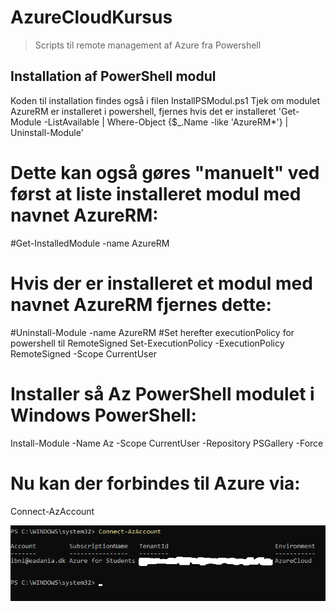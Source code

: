 # AzureCloudKursus
>Scripts til remote management af Azure fra Powershell
## Installation af PowerShell modul
Koden til installation findes også i filen InstallPSModul.ps1
Tjek om modulet AzureRM er installeret i powershell, fjernes hvis det er installeret
'Get-Module -ListAvailable | Where-Object {$_.Name -like 'AzureRM*'} | Uninstall-Module' 
# Dette kan også gøres "manuelt" ved først at liste installeret modul med navnet AzureRM:
#Get-InstalledModule -name AzureRM
# Hvis der er installeret et modul med navnet AzureRM fjernes dette:
#Uninstall-Module -name AzureRM
#Set herefter executionPolicy for powershell til RemoteSigned 
Set-ExecutionPolicy -ExecutionPolicy RemoteSigned -Scope CurrentUser
# Installer så Az PowerShell modulet i Windows PowerShell:
Install-Module -Name Az -Scope CurrentUser -Repository PSGallery -Force
# Nu kan der forbindes til Azure via:
Connect-AzAccount

![Screenshot af oprette forbindelse](https://github.com/ibhelmer/AzureCloudKursus/blob/main/images/ConnectAZ.png)
